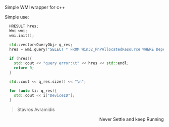 Simple WMI wrapper for c++

Simple use:
```cpp
  HRESULT hres;
  Wmi wmi;
  wmi.init();

  std::vector<QueryObj> q_res;
  hres = wmi.query("SELECT * FROM Win32_PnPAllocatedResource WHERE Dependent.description LIKE '\%'", q_res);
  
  if (hres){
    std::cout << "query error:\t" << hres << std::endl;
    return 0;
  }

  std::cout << q_res.size() << "\n";

  for (auto &i: q_res){
    std::cout << i["DeviceID"];
  }
```



> Stavros Avramidis

<div style="text-align: right"> Never Settle and keep Running </div>
